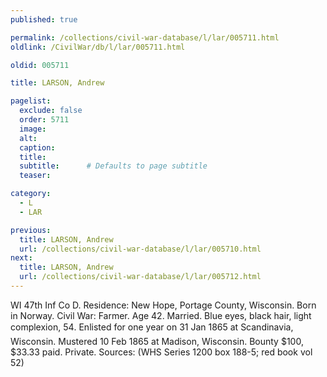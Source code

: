 ```yaml
---
published: true

permalink: /collections/civil-war-database/l/lar/005711.html
oldlink: /CivilWar/db/l/lar/005711.html

oldid: 005711

title: LARSON, Andrew

pagelist:
  exclude: false
  order: 5711
  image: 
  alt:
  caption:
  title:
  subtitle:      # Defaults to page subtitle
  teaser:

category: 
  - L 
  - LAR

previous:
  title: LARSON, Andrew
  url: /collections/civil-war-database/l/lar/005710.html  
next:
  title: LARSON, Andrew
  url: /collections/civil-war-database/l/lar/005712.html   
---
```

WI 47th Inf Co D. Residence: New Hope, Portage County, Wisconsin. Born in Norway. Civil War: Farmer. Age 42. Married. Blue eyes, black hair, light complexion, 5&#146;4&#148;. Enlisted for one year on 31 Jan 1865 at Scandinavia, Wisconsin. Mustered 10 Feb 1865 at Madison, Wisconsin. Bounty $100, $33.33 paid. Private. Sources: (WHS Series 1200 box 188-5; red book vol 52)